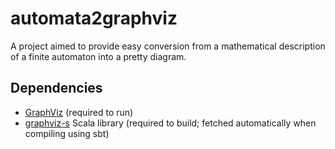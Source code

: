 # automata2graphviz
A project aimed to provide easy conversion from a mathematical description of a finite automaton into a pretty diagram.

## Dependencies
* [GraphViz](http://www.graphviz.org/) (required to run)
* [graphviz-s](https://github.com/drdozer/graphviz-s) Scala library (required to build; fetched automatically when compiling using sbt)
